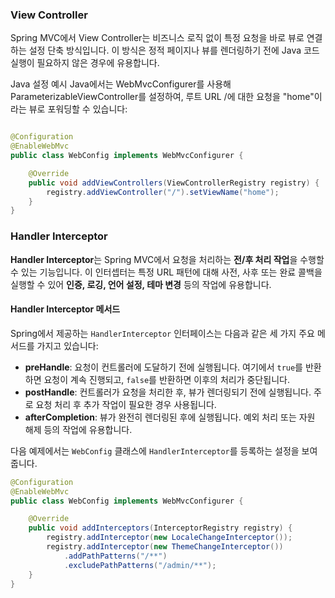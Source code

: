 ### View Controller

Spring MVC에서 View Controller는 비즈니스 로직 없이 특정 요청을 바로 뷰로 연결하는 설정 단축 방식입니다. 이 방식은 정적 페이지나 뷰를 렌더링하기 전에 Java 코드 실행이 필요하지 않은
경우에 유용합니다.

Java 설정 예시
Java에서는 WebMvcConfigurer를 사용해 ParameterizableViewController를 설정하여, 루트 URL /에 대한 요청을 "home"이라는 뷰로 포워딩할 수 있습니다:

```java

@Configuration
@EnableWebMvc
public class WebConfig implements WebMvcConfigurer {

    @Override
    public void addViewControllers(ViewControllerRegistry registry) {
        registry.addViewController("/").setViewName("home");
    }
}
```

### Handler Interceptor

**Handler Interceptor**는 Spring MVC에서 요청을 처리하는 **전/후 처리 작업**을 수행할 수 있는 기능입니다. 이 인터셉터는 특정 URL 패턴에 대해 사전, 사후 또는 완료 콜백을 실행할 수 있어 **인증, 로깅, 언어 설정, 테마 변경** 등의 작업에 유용합니다.

#### Handler Interceptor 메서드
Spring에서 제공하는 `HandlerInterceptor` 인터페이스는 다음과 같은 세 가지 주요 메서드를 가지고 있습니다:
- **preHandle**: 요청이 컨트롤러에 도달하기 전에 실행됩니다. 여기에서 `true`를 반환하면 요청이 계속 진행되고, `false`를 반환하면 이후의 처리가 중단됩니다.
- **postHandle**: 컨트롤러가 요청을 처리한 후, 뷰가 렌더링되기 전에 실행됩니다. 주로 요청 처리 후 추가 작업이 필요한 경우 사용됩니다.
- **afterCompletion**: 뷰가 완전히 렌더링된 후에 실행됩니다. 예외 처리 또는 자원 해제 등의 작업에 유용합니다.

다음 예제에서는 `WebConfig` 클래스에 `HandlerInterceptor`를 등록하는 설정을 보여줍니다.

```java
@Configuration
@EnableWebMvc
public class WebConfig implements WebMvcConfigurer {

    @Override
    public void addInterceptors(InterceptorRegistry registry) {
        registry.addInterceptor(new LocaleChangeInterceptor());
        registry.addInterceptor(new ThemeChangeInterceptor())
            .addPathPatterns("/**")
            .excludePathPatterns("/admin/**");
    }
}

